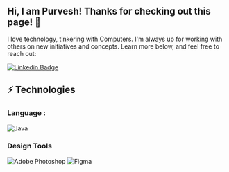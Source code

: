 ## Hi, I am Purvesh! Thanks for checking out this page! 👋

I love technology, tinkering with Computers. I'm always up for working with others on new initiatives and concepts. Learn more below, and feel free to reach out:

[![Linkedin Badge](https://img.shields.io/badge/-Purvesh_Deshmukh-blue?style=flat-square&logo=Linkedin&logoColor=white&link=https://www.linkedin.com/in/kamisamav2/)](https://www.linkedin.com/in/kamisamav2/)



## ⚡ Technologies

### Language :
![Java](https://img.shields.io/badge/-AndroidStudio-white?style=flat-square&logo=androidstudio)


### Design Tools
![Adobe Photoshop](https://img.shields.io/badge/Adobe%20Photoshop-31A8FF?style=for-the-badge&logo=Adobe%20Photoshop&logoColor=black)
![Figma](https://img.shields.io/badge/Figma-F24E1E?style=for-the-badge&logo=figma&logoColor=white)






